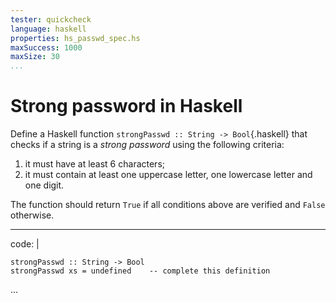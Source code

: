 ```yaml
---
tester: quickcheck
language: haskell
properties: hs_passwd_spec.hs
maxSuccess: 1000
maxSize: 30
...
```


<!-- We increase the number of tests (maxSuccess) and
	decrease the maximum string length (maxSize) to ensure better
	coverage for edge cases. We could instead make run fewer tests by
	programming a custom generator, but for such a simple exercise
	running 1000 tests is quite fast.  -->


# Strong password in Haskell

Define a Haskell function `strongPasswd :: String -> Bool`{.haskell}
that checks if a string is a 
*strong password* using the following criteria:

1. it must have at least 6 characters;
2. it must contain at least one uppercase letter, one lowercase letter
   and one digit.

The function should return `True` if all conditions above are verified
and `False` otherwise.

---
code: |
  ~~~
  strongPasswd :: String -> Bool
  strongPasswd xs = undefined    -- complete this definition
  ~~~
...
